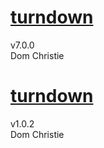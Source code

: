# [turndown](https://github.com/domchristie/turndown)
v7.0.0  
Dom Christie

# [turndown](https://github.com/domchristie/turndown-plugin-gfm)
v1.0.2  
Dom Christie
